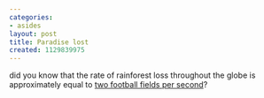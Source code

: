 ```yaml
---
categories:
- asides
layout: post
title: Paradise lost
created: 1129839975
---
```

did you know that the rate of rainforest loss throughout the globe is approximately equal to <a href="http://www.ran.org/info_center/factsheets/04b.html">two football fields per second</a>?
